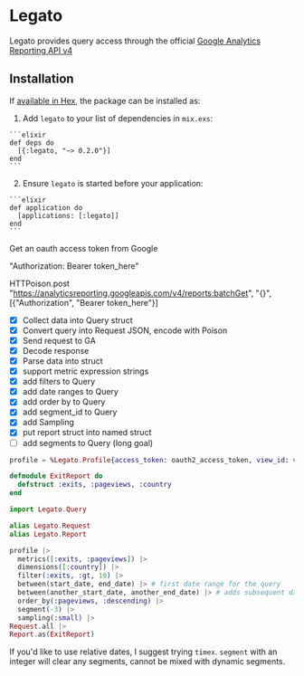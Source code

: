 # Legato

Legato provides query access through the official [Google Analytics Reporting API v4](https://developers.google.com/analytics/devguides/reporting/core/v4/)

## Installation

If [available in Hex](https://hex.pm/docs/publish), the package can be installed as:

  1. Add `legato` to your list of dependencies in `mix.exs`:

    ```elixir
    def deps do
      [{:legato, "~> 0.2.0"}]
    end
    ```

  2. Ensure `legato` is started before your application:

    ```elixir
    def application do
      [applications: [:legato]]
    end
    ```

Get an oauth access token from Google

"Authorization: Bearer token_here"

HTTPoison.post "https://analyticsreporting.googleapis.com/v4/reports:batchGet", "{}", [{"Authorization", "Bearer token_here"}]

* [x] Collect data into Query struct
* [x] Convert query into Request JSON, encode with Poison
* [x] Send request to GA
* [x] Decode response
* [x] Parse data into struct
* [x] support metric expression strings
* [x] add filters to Query
* [x] add date ranges to Query
* [x] add order by to Query
* [x] add segment_id to Query
* [x] add Sampling
* [x] put report struct into named struct
* [ ] add segments to Query (long goal)

```elixir
profile = %Legato.Profile{access_token: oauth2_access_token, view_id: view_id}
```

```elixir
defmodule ExitReport do
  defstruct :exits, :pageviews, :country
end
```

```elixir
import Legato.Query

alias Legato.Request
alias Legato.Report

profile |>
  metrics([:exits, :pageviews]) |>
  dimensions([:country]) |>
  filter(:exits, :gt, 10) |>
  between(start_date, end_date) |> # first date range for the query
  between(another_start_date, another_end_date) |> # adds subsequent date ranges
  order_by(:pageviews, :descending) |>
  segment(-3) |>
  sampling(:small) |>
Request.all |>
Report.as(ExitReport)
```

If you'd like to use relative dates, I suggest trying `timex`.
`segment` with an integer will clear any segments, cannot be mixed with dynamic segments.
